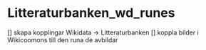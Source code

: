 # Litteraturbanken_wd_runes
[] skapa kopplingar Wikidata -> Litteraturbanken
[] koppla bilder i Wikicoomons till den runa de avbildar
